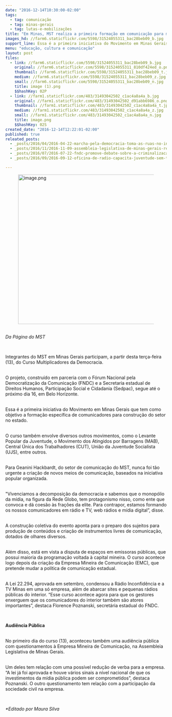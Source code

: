 ```yaml
---
date: "2016-12-14T10:30:00-02:00"
tags:
  - tag: comunicação
  - tag: minas-gerais
  - tag: lutas-e-mobilizações
title: "Em Minas, MST realiza a primeira formação em comunicação para militantes\n"
images_hd: //farm6.staticflickr.com/5598/31524055311_bac28beb09_b.jpg
support_line: Essa é a primeira iniciativa do Movimento em Minas Gerais que tem como objetivo a formação específica de comunicadores para construção do setor no estado
menu: "educação, cultura e comunicação"
layout: post
files:
  - link: //farm6.staticflickr.com/5598/31524055311_bac28beb09_b.jpg
    original: //farm6.staticflickr.com/5598/31524055311_810df424ed_o.png
    thumbnail: //farm6.staticflickr.com/5598/31524055311_bac28beb09_t.jpg
    medium: //farm6.staticflickr.com/5598/31524055311_bac28beb09_z.jpg
    small: //farm6.staticflickr.com/5598/31524055311_bac28beb09_n.jpg
    title: image (1).png
    $$hashKey: 02P
  - link: //farm1.staticflickr.com/483/31493042502_c1ac4a8a4a_b.jpg
    original: //farm1.staticflickr.com/483/31493042502_d91abb6986_o.png
    thumbnail: //farm1.staticflickr.com/483/31493042502_c1ac4a8a4a_t.jpg
    medium: //farm1.staticflickr.com/483/31493042502_c1ac4a8a4a_z.jpg
    small: //farm1.staticflickr.com/483/31493042502_c1ac4a8a4a_n.jpg
    title: image.png
    $$hashKey: 02S
created_date: "2016-12-14T12:22:01-02:00"
published: true
releated_posts:
  - _posts/2016/04/2016-04-22-marcha-pela-democracia-toma-as-ruas-no-interior-de-minas-gerais.md
  - _posts/2016/11/2016-11-09-assembleia-legislativa-de-minas-gerais-realizam-ato-politico-em-solidariedade-ao-mst.md
  - _posts/2016/07/2016-07-22-fndc-promove-debate-sobre-a-criminalizacao-dos-movimentos-sociais-em-brasilia.md
  - _posts/2016/09/2016-09-12-oficina-de-radio-capacita-juventude-sem-terra-no-rs.md

---
```

<figure class="image"><img alt="image.png" height="466" src="//farm1.staticflickr.com/483/31493042502_c1ac4a8a4a_b.jpg" width="700" />
<figcaption></figcaption>
</figure>

<p><br />
<em>Da P&aacute;gina do MST&nbsp;</em></p>

<div>&nbsp;</div>

<p>Integrantes do MST em Minas Gerais participam, a partir desta ter&ccedil;a-feira (13), do Curso Multiplicadores da Democracia.&nbsp;</p>

<p><br />
O projeto,&nbsp;constru&iacute;do em parceria com o F&oacute;rum Nacional pela Democratiza&ccedil;&atilde;o da Comunica&ccedil;&atilde;o (FNDC) e a Secretaria estadual de Direitos Humanos, Participa&ccedil;&atilde;o Social e Cidadania (Sedpac),&nbsp;segue at&eacute; o pr&oacute;ximo dia 16, em Belo Horizonte.&nbsp;</p>

<p><br />
Essa &eacute; a primeira iniciativa do Movimento em&nbsp;Minas Gerais&nbsp;que tem como objetivo&nbsp;a forma&ccedil;&atilde;o espec&iacute;fica de comunicadores para constru&ccedil;&atilde;o do setor no estado.&nbsp;</p>

<p><br />
O curso tamb&eacute;m envolve diversos outros movimentos, como o Levante Popular da Juventude, o Movimento dos Atingidos por Barragens&nbsp;(MAB), Central &Uacute;nica dos Trabalhadores (CUT), Uni&atilde;o da Juventude Socialista (UJS), entre outros.</p>

<p><br />
Para Geanini Hackbardt, do setor de comunica&ccedil;&atilde;o do MST, nunca foi t&atilde;o urgente a cria&ccedil;&atilde;o de novos meios de comunica&ccedil;&atilde;o, baseados na iniciativa popular organizada.</p>

<p><br />
&quot;Vivenciamos a decomposi&ccedil;&atilde;o da democracia e sabemos que o monop&oacute;lio da m&iacute;dia, na figura da Rede Globo, tem protagonismo nisso, como ente que convoca e d&aacute; coes&atilde;o &agrave;s fra&ccedil;&otilde;es da elite. Para contrapor, estamos formando os nossos comunicadores em r&aacute;dio e TV, web r&aacute;dios e m&iacute;dia digital&rdquo;, disse.</p>

<p><br />
A constru&ccedil;&atilde;o coletiva do evento aponta para o preparo dos sujeitos para produ&ccedil;&atilde;o de conte&uacute;dos e cria&ccedil;&atilde;o de instrumentos livres de comunica&ccedil;&atilde;o, dotados de olhares diversos.&nbsp;</p>

<p><br />
Al&eacute;m disso, est&aacute; em vista a disputa de espa&ccedil;os em emissoras p&uacute;blicas, que possui maioria da programa&ccedil;&atilde;o voltada &agrave; capital mineira. O curso acontece logo depois da cria&ccedil;&atilde;o da Empresa Mineira de Comunica&ccedil;&atilde;o (EMC), que pretende mudar a pol&iacute;tica de comunica&ccedil;&atilde;o estadual.</p>

<p><br />
A Lei 22.294, aprovada em setembro, condensou a R&aacute;dio Inconfid&ecirc;ncia e a TV Minas em uma s&oacute; empresa, al&eacute;m de abarcar sites e pequenas r&aacute;dios p&uacute;blicas do interior. &ldquo;Esse curso acontece agora para que os gestores enxerguem que os comunicadores do interior tamb&eacute;m s&atilde;o atores importantes&rdquo;, destaca Florence Poznanski, secret&aacute;ria estadual do FNDC.&nbsp;</p>

<p>&nbsp;</p>

<p><strong>Audi&ecirc;ncia P&uacute;blica&nbsp;</strong></p>

<p><br />
No primeiro dia do curso (13), aconteceu tamb&eacute;m uma audi&ecirc;ncia p&uacute;blica com questionamentos &agrave; Empresa Mineira de Comunica&ccedil;&atilde;o, na Assembleia Legislativa de Minas Gerais.</p>

<p><br />
Um deles tem rela&ccedil;&atilde;o com uma poss&iacute;vel redu&ccedil;&atilde;o de verba para a empresa. &ldquo;A lei j&aacute; foi aprovada e houve v&aacute;rios sinais a n&iacute;vel nacional de que os investimentos da m&iacute;dia p&uacute;blica podem ser comprometidos&rdquo;, destaca Poznanski. O outro questionamento tem rela&ccedil;&atilde;o com a participa&ccedil;&atilde;o da sociedade civil na empresa.</p>

<p>&nbsp;</p>

<p><em>*Editado por Maura Silva&nbsp;</em></p>

